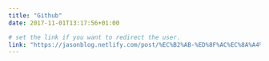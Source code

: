 ```yaml
---
title: "Github"
date: 2017-11-01T13:17:56+01:00

# set the link if you want to redirect the user.
link: "https://jasonblog.netlify.com/post/%EC%B2%AB-%ED%8F%AC%EC%8A%A4%ED%8C%85/"
---
```


